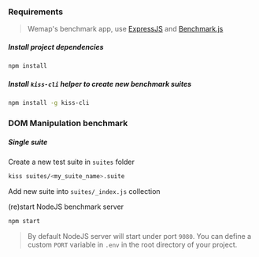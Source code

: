 ### Requirements

> Wemap's benchmark app, use [ExpressJS](http://expressjs.com/fr/) and [Benchmark.js](https://github.com/bestiejs/benchmark.js)

##### Install project dependencies

```bash
npm install
```

##### Install `kiss-cli` helper to create new benchmark suites

```bash
npm install -g kiss-cli
```

### DOM Manipulation benchmark

##### Single suite

Create a new test suite in `suites` folder
```bash
kiss suites/<my_suite_name>.suite
```

Add new suite into `suites/_index.js` collection

(re)start NodeJS benchmark server
```bash
npm start
```

> By default NodeJS server will start under port `9080`.
> You can define a custom `PORT` variable in `.env` in the root directory of your project.
